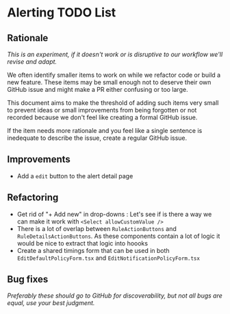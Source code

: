 # Alerting TODO List

## Rationale

_This is an experiment, if it doesn't work or is disruptive to our workflow we'll revise and adapt._

We often identify smaller items to work on while we refactor code or build a new feature. These items may be small enough not to deserve their own GitHub issue and might make a PR either confusing or too large.

This document aims to make the threshold of adding such items very small to prevent ideas or small improvements from being forgotten or not recorded because we don't feel like creating a formal GitHub issue.

If the item needs more rationale and you feel like a single sentence is inedequate to describe the issue, create a regular GitHub issue.

## Improvements

- Add a `edit` button to the alert detail page

## Refactoring

- Get rid of "+ Add new" in drop-downs : Let's see if is there a way we can make it work with `<Select allowCustomValue />`
- There is a lot of overlap between `RuleActionButtons` and `RuleDetailsActionButtons`. As these components contain a lot of logic it would be nice to extract that logic into hoooks
- Create a shared timings form that can be used in both `EditDefaultPolicyForm.tsx` and `EditNotificationPolicyForm.tsx`

## Bug fixes

_Preferably these should go to GitHub for discoverability, but not all bugs are equal, use your best judgment._
